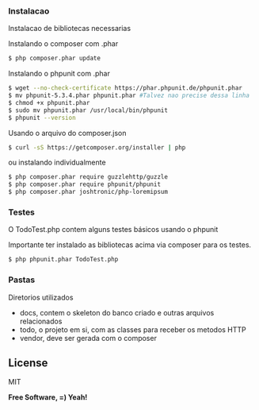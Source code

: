 ### Instalacao

Instalacao de bibliotecas necessarias

Instalando o composer com .phar
```sh
$ php composer.phar update
```

Instalando o phpunit com .phar
```sh
$ wget --no-check-certificate https://phar.phpunit.de/phpunit.phar
$ mv phpunit-5.3.4.phar phpunit.phar #Talvez nao precise dessa linha
$ chmod +x phpunit.phar
$ sudo mv phpunit.phar /usr/local/bin/phpunit
$ phpunit --version
```

Usando o arquivo do composer.json
```sh
$ curl -sS https://getcomposer.org/installer | php
```


ou instalando individualmente
```sh
$ php composer.phar require guzzlehttp/guzzle
$ php composer.phar require phpunit/phpunit
$ php composer.phar joshtronic/php-loremipsum
```

### Testes

O TodoTest.php contem alguns testes básicos usando o phpunit

Importante ter instalado as bibliotecas acima via composer para os testes.

```sh
$ php phpunit.phar TodoTest.php
```

### Pastas

Diretorios utilizados

* docs, contem o skeleton do banco criado e outras arquivos relacionados
* todo, o projeto em si, com as classes para receber os metodos HTTP
* vendor, deve ser gerada com o composer


License
----
MIT

**Free Software, =) Yeah!**
